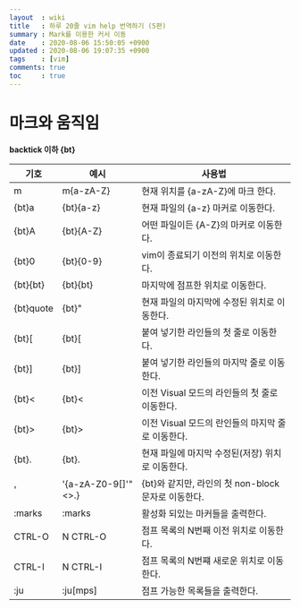 ```yaml
---
layout  : wiki
title   : 하루 20줄 vim help 번역하기 (5편)
summary : Mark를 이용한 커서 이동
date    : 2020-08-06 15:50:05 +0900
updated : 2020-08-06 19:07:35 +0900
tags    : [vim]
comments: true
toc     : true
---
```


# 마크와 움직임

**backtick 이하 {bt}**


| 기호      | 예시                | 사용법                                              |
|-----------|---------------------|-----------------------------------------------------|
| m         | m{a-zA-Z}           | 현재 위치를 {a-zA-Z}에 마크 한다.                   |
| {bt}a     | {bt}{a-z}           | 현재 파일의 {a-z} 마커로 이동한다.                  |
| {bt}A     | {bt}{A-Z}           | 어떤 파일이든 {A-Z}의 마커로 이동한다.              |
| {bt}0     | {bt}{0-9}           | vim이 종료되기 이전의 위치로 이동한다.              |
| {bt}{bt}  | {bt}{bt}            | 마지막에 점프한 위치로 이동한다.                    |
| {bt}quote | {bt}"               | 현재 파일의 마지막에 수정된 위치로 이동한다.        |
| {bt}[     | {bt}[               | 붙여 넣기한 라인들의 첫 줄로 이동한다.              |
| {bt}]     | {bt}]               | 붙여 넣기한 라인들의 마지막 줄로 이동한다.          |
| {bt}<     | {bt}<               | 이전 Visual 모드의 라인들의 첫 줄로 이동한다.       |
| {bt}>     | {bt}>               | 이전 Visual 모드의 란인들의 마지막 줄로 이동한다.   |
| {bt}.     | {bt}.               | 현재 파일에 마지막 수정된(저장) 위치로 이동한다.    |
| '         | '{a-zA-Z0-9[]'"<>.} | {bt}와 같지만, 라인의 첫 non-block 문자로 이동한다. |
| :marks    | :marks              | 활성화 되있는 마커들을 출력한다.                    |
| CTRL-O    | N  CTRL-O           | 점프 목록의 N번째 이전 위치로 이동한다.             |
| CTRL-I    | N  CTRL-I           | 점프 목록의 N번쨰 새로운 위치로 이동한다.           |
| :ju       | :ju[mps]            | 점프 가능한 목록들을 출력한다.                      |
